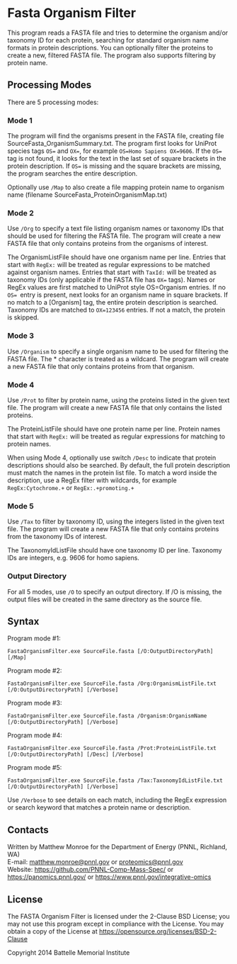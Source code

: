 # Fasta Organism Filter

This program reads a FASTA file and tries to determine the organism and/or
taxonomy ID for each protein, searching for standard organism name formats in
protein descriptions. You can optionally filter the proteins to create a new,
filtered FASTA file. The program also supports filtering by protein name.

## Processing Modes

There are 5 processing modes:

### Mode 1

The program will find the organisms present in the FASTA file, creating file
SourceFasta_OrganismSummary.txt. The program first looks for UniProt species tags
`OS=` and `OX=`, for example `OS=Homo Sapiens OX=9606`. If the `OS=` tag is not found, it
looks for the text in the last set of square brackets in the protein description.
If `OS=` is missing and the square brackets are missing, the program searches the
entire description.

Optionally use `/Map` to also create a file mapping protein name to organism name
(filename SourceFasta_ProteinOrganismMap.txt)

### Mode 2

Use `/Org` to specify a text file listing organism names or taxonomy IDs that
should be used for filtering the FASTA file. The program will create a new FASTA
file that only contains proteins from the organisms of interest.

The OrganismListFile should have one organism name per line. Entries that start
with `RegEx:` will be treated as regular expressions to be matched against
organism names. Entries that start with `TaxId:` will be treated as taxonomy IDs
(only applicable if the FASTA file has `OX=` tags). Names or RegEx values are first
matched to UniProt style OS=Organism entries. If no `OS= `entry is present, next
looks for an organism name in square brackets. If no match to a [Organism] tag,
the entire protein description is searched. Taxonomy IDs are matched to `OX=123456`
entries. If not a match, the protein is skipped.

### Mode 3

Use `/Organism` to specify a single organism name to be used for filtering the
FASTA file. The * character is treated as a wildcard. The program will create a
new FASTA file that only contains proteins from that organism.

### Mode 4

Use `/Prot` to filter by protein name, using the proteins listed in the given text
file. The program will create a new FASTA file that only contains the listed
proteins.

The ProteinListFile should have one protein name per line. Protein names that
start with `RegEx:` will be treated as regular expressions for matching to
protein names.

When using Mode 4, optionally use switch `/Desc` to indicate that protein
descriptions should also be searched. By default, the full protein description
must match the names in the protein list file. To match a word inside the
description, use a RegEx filter with wildcards, for example `RegEx:Cytochrome.+`
or `RegEx:.+promoting.+`

### Mode 5

Use `/Tax` to filter by taxonomy ID, using the integers listed in the given text
file. The program will create a new FASTA file that only contains proteins from
the taxonomy IDs of interest.

The TaxonomyIdListFile should have one taxonomy ID per line. Taxonomy IDs are
integers, e.g. 9606 for homo sapiens.

### Output Directory

For all 5 modes, use `/O` to specify an output directory. If /O is missing, the
output files will be created in the same directory as the source file.

## Syntax

Program mode #1:
```
FastaOrganismFilter.exe SourceFile.fasta [/O:OutputDirectoryPath] [/Map]
```

Program mode #2:
```
FastaOrganismFilter.exe SourceFile.fasta /Org:OrganismListFile.txt [/O:OutputDirectoryPath] [/Verbose]
```

Program mode #3:
```
FastaOrganismFilter.exe SourceFile.fasta /Organism:OrganismName [/O:OutputDirectoryPath] [/Verbose]
```

Program mode #4:
```
FastaOrganismFilter.exe SourceFile.fasta /Prot:ProteinListFile.txt [/O:OutputDirectoryPath] [/Desc] [/Verbose]
```

Program mode #5:
```
FastaOrganismFilter.exe SourceFile.fasta /Tax:TaxonomyIdListFile.txt [/O:OutputDirectoryPath] [/Verbose]
```

Use `/Verbose` to see details on each match, including the RegEx expression or 
search keyword that matches a protein name or description.

## Contacts

Written by Matthew Monroe for the Department of Energy (PNNL, Richland, WA) \
E-mail: matthew.monroe@pnnl.gov or proteomics@pnnl.gov \
Website: https://github.com/PNNL-Comp-Mass-Spec/ or https://panomics.pnnl.gov/ or https://www.pnnl.gov/integrative-omics

## License

The FASTA Organism Filter is licensed under the 2-Clause BSD License; 
you may not use this program except in compliance with the License.  You may obtain 
a copy of the License at https://opensource.org/licenses/BSD-2-Clause

Copyright 2014 Battelle Memorial Institute
